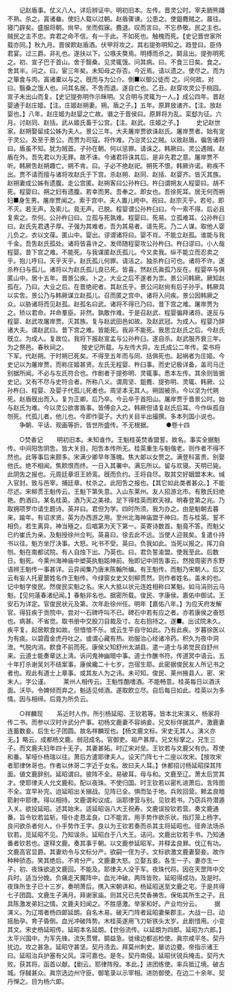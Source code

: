 <!-- { "loadSidebar": true } -->
　　记赵盾事。仗义八人。详后辨证中。明初旧本。左传。晋灵公时。宰夫胹熊蹯不熟。杀之。寘诸畚。使妇人载以过朝。赵盾骤谏。公患之。使鉏麑贼之。晨往。寝门辟矣。盛服将朝。尙早。坐而假寐。麑退。叹而言曰。不忘恭敬。民之主也。贼民之主不忠。弃君之命不信。有一于此。不如死也。触槐而死。【史记晋世家所载亦同。】秋九月。晋侯飮赵盾酒。伏甲将攻之。其右提弥明知之。趋登曰。臣侍君宴。过三爵。非礼也。遂扶以下。公嗾夫獒焉。明搏而杀之。鬬且出。提弥明死之。初、宣子巴于首山。舍于翳桑。见灵辄饿。问其病。曰。不食三日矣。食之。舍其半。问之。曰。宦三年矣。未知母之存否。今近焉。请以遗之。使尽之。而为之箪食与肉。寘诸橐以与之。旣而与为公介。倒■以御公徒而 之。问何故。对曰。翳桑之饿人也。问其名居。不吿而退。遂自亡也。乙丑。赵穿攻灵公于桃园。宣子未出山而复。【史记提弥明作示眯明。又合明与灵辄为一人。】成公四年。晋赵婴通于赵庄姬。【注。庄姬赵朔妻。朔。盾之子。】五年。原屛放诸齐。【注。放赵婴也。】八年。赵庄姬为赵婴之亡故。谮之于晋侯曰。原屛将为乱。栾郄为征。六月。讨赵同、赵括。武从姬氏畜于公宫。【注。赵武。庄姬之子。】 
　　史记赵世家。赵朔娶留成公姊为夫人。景公三年。大夫屠岸贾欲诛赵氏。屠岸贾者。始有宠于灵公。及至于景公。而贾为司寇。将作难。乃治灵公之贼。以致赵盾。徧吿诸将曰。盾虽不知。犹为贼首。子孙在朝。何以惩罪。请诛之。韩厥曰。灵公遇贼。赵盾在外。吾先君以为无罪。故不诛。今诸君将诛其后。是非先君之意。屠岸贾不听。韩厥吿赵朔趣亡。朔不肯。曰。子必不绝赵祀。朔死不恨。韩厥许诺。称疾不出。贾不请而擅与诸将攻赵氏于下宫。杀赵朔、赵同、赵括、赵婴齐。皆灭其族。赵朔妻成公姊有遗腹。走公宫匿。赵朔客曰公孙杵臼。杵臼谓朔友人程婴曰。胡不死。程婴曰。朔之妇有遗腹。若幸而男。吾奉之。即女也。吾徐死耳。居无何而朔妇■身生男。屠岸贾闻之。索于宫中。夫人置儿绔中。祝曰。赵宗灭乎。若号。即不灭。若无声。及索儿。竟无声。已脱。程婴谓公孙杵臼曰。今一索不得。后必且复索之。奈何。公孙杵臼曰。立孤与死孰难。程婴曰。死易。立孤难耳。公孙杵臼曰。赵氏先君遇子厚。子强为其难者。吾为其易者。请先死。乃二人谋。取他人婴儿负之。衣以文葆。匿山中。婴出。谬谓诸将曰。婴不肖。不能立赵孤。谁能与我千金。吾吿赵氏孤处。诸将皆喜许之。发师随程婴攻公孙杵臼。杵臼谬曰。小人哉程婴。昔下宫之难。不能死。与我谋匿赵氏孤儿。今又卖我。纵不能立而忍卖之乎。抱儿呼曰。天乎天乎。赵氏孤儿何罪。请活之。独杀杵臼可也。诸将不许。遂杀杵臼与孤儿。诸将以为赵氏孤儿良已死。皆喜。然赵氏眞孤乃反在。程婴卒与俱匿山中。居十五年。晋景公疾。卜之。大业之后不遂者为祟。景公问韩厥。厥知赵孤在。乃曰。大业之后。在晋绝祀者。其赵氏乎。景公问赵尙有后子孙乎。韩厥具以实吿。景公乃与韩厥谋立赵孤儿。召而匿之宫中。诸将入问疾。景公因韩厥之众。以胁诸将而见赵孤。赵孤名曰武。诸将不得已乃曰。昔下宫之难。屠岸贾为之。矫以君命。幷命羣臣。非然。孰敢作难。于是召赵武、程婴徧拜诸将。遂反与程婴、赵武攻屠岸贾。灭其族。复与赵武田邑如故。及赵武冠。为成人。程婴乃辞诸大夫。谓赵武曰。昔下宫之难。皆能死。我非不能死。我思立赵氏之后。今赵氏旣立。为成人。复故位。我将下报赵宣孟与公孙杵臼。遂自杀。赵武服齐衰三年。为之祭邑。春秋祠之。 
　　按史记所载。与左传大异。左氏成公二年传。栾书将下军。代赵朔。于时朔已死矣。不得至五年而与同、括俱死也。起祸者为庄姬。今史记以为屠岸贾。而称庄姬甚贤。左氏无程婴、杵臼事。而史记极详备。盖司马迁别据所闻。不必与左氏符合也。作剧者于提弥明、灵辄事。悉本左传。其余则皆据史记。又有不尽与史符合者。所称八义。谓周坚、鉏麑、提弥明、灵辄、韩厥、公孙杵臼、程婴、及婴子代孤儿死者也。周坚本无其人。朔固被杀。今以坚为代朔死。赵盾旣出而入。复为正卿。后乃卒。今云卒于首阳山。屠岸贾于晋景公时。始与赵氏为难。今以灵公欲害盾事。皆傅会入之。韩厥但请复赵氏后耳。今作纵孤自刎死。代孤儿者。他儿也。今即作婴子。大约关目半出撮撰。多本列国小说也。 
　　争朝、平话、观画等折。皆世所盛传。不无根据。 
　　●卷十四 

　　○焚香记 
　　明初旧本。未知谁作。王魁桂英焚香盟誓。故名。事实全据魁传。中间阳吿阴吿。皆大关目。阳吿本传所无。桂英重生与魁偕老。则作者不得不然也。此等事后来颇多。宋满少卿早年落魄。焦大郞以女赘之。满登科富贵。别娶他氏。绝不相闻。焦飮恨而终。一日入其署中。满忘所以。留与欢寝。天明已毙。此阴吿之报也。元周廷章诳王娇鸾。旣而负约。王将自尽。取其交好姻盟本末。缄入官封。致与邑宰。捕廷章。杖杀之。此阳吿之报也。【其它如此类者甚众。】不能尽述。宋柳贯王魁传云。王魁下第失意。入山东莱州。友人招游北市。有敫氏妇绝艳。酌酒曰。某名桂英。酒乃天之美禄。足下得桂英而飮天禄。明春登第之兆。乃取拥项罗巾请生题诗。英幷曰。君但为学。四时所须。我为办之。由是魁朝去暮来。踰年。有诏求贤。英为办西游之用。至州北海神庙盟于神曰。吾与桂英。誓不相负。若生离异。神当殛之。后唱第为天下第一。英寄诗数首。魁竟不答。而魁父已约崔氏为亲。及魁授徐州佥判。英喜曰。徐去此不远。当使人迎我矣。复遣仆持书以往。魁方坐厅决事。大怒。叱书不受。英曰。负我如此。当死以报之。挥刀自刎。魁在南都试院。有人自烛下出。乃英也。曰。君负誓渝盟。使我至此。后数日。魁死。今莱州海神庙中塑英执魁跽神前。殆即记中阴吿事云。然按周密齐东野语辨王魁传一事甚详。云异闻集乃唐末陈翰所编。有王魁传。而魁乃宋朝人。后又云有妄人托夏噩姓名作王魁传。今绿窗女史又刻柳贯然。则作者姓名。盖未的也。记中魁字俊民。然俊民实魁之名。宋人大抵以状元连姓相称曰某魁。如马涓则云马魁。【见何薳春渚纪闻。】春魁非名也。据密所载。俊民、字康侯。嘉佑中御试。王安石为详定。官俊民状元及第。次年赴徐州任。明年【嘉佑八年。】为应天府发解官。得狂疾于贡院中。尝对一石碑呼叫不已。碑石中若有应之者。亦若康侯之奋怒也。病甚。不省觉。取书册中交股刀自裁及寸。左右抱持之。遂■。出试院未久。疾平复。起居飮食如故。但愔愔不乐。或云生平自守如此。乃有此疾。岁暮徐医以为有痰。以碧霞金虎丹吐之。或谓心藏有热。劝服治心经诸冷药。积久为夜中洞泄。气脱内消。飮食不前而死。康侯父知舒州太湖县。遣一道士与弟觉民自舒州来。云道士能奏章达上淸。诉问鬼神幽暗中事。道士作醮书符。传道冥中语云。五十年打杀谢吴刘不结案事。康侯纔二十七岁。岂宿生耶。此密据俊民友人所记书之者也。观此有道士上章事。或其友人为之讳。未可知。俊民、莱州掖县人。密、宋末人。字公谨。 
　　莱州人相传云。王魁性酷嗜酒。不能畅意。桂英每日以酒沃面。沃毕。令婢倾而弃之。魁适见倾酒。遂取飮立尽。自后每日如此。桂英以为多情。因与相缔。后竟为所负云。 

　　○祥麟现 
　　系近时人作。所引杨延昭、王钦若等。皆本北宋演义、杨家将传二书。而参以汉时许武分产事。初杨文鹿妻不容纳妾。兄文标佯据其产。激鹿妻连蓄数妾。后生七子团圆。故名祥麟现也。【杨文鹿文标。宋史无其人。演义亦无。】略云。成都杨文鹿。弱冠成名。官御吏。祖产甚厚。兄文标掌之。兄生三子。而文鹿夫妇年四十无子。其妻甚妬。时辽宋对垒。王钦若与文鹿父有仇。荐使和番。挈哑仆杨瑞以往。萧后方遣耶律夫人。设天门阵七十二座以攻宋。【按攻宋者耶律休哥也。作者以休哥二字近于女名。故曰夫人耳。】休都招讨杨延昭探其阵面。値文鹿辞别。延昭谓曰。彼阵不全。易破耳。毋与和。文鹿至辽。萧太后赏其才。使耶律夫人允文鹿和。配以夜珠。不使归国。时王钦若以密札进萧后。言阵图不全。宜早补完。迨延昭出关搦战。见阵已全。惧而坠于地。兵败回营。赖孟良暗箭射中耶律。得以相持。文鹿谓和议成。诣耶律营与别。见钦若书。乃窃兵符潜遁入关。欲投延昭。述其始末。适延昭诣八大王祝寿。文鹿误投钦若营。奏文鹿通番。旨令钦若监斩。哑仆走恳孟良。口不能言。用手势作欲杀状。指灯笼上杨字。良问欲杀者何人。仆手势作王字。良以为王钦若奏而杀其主将延昭也。径奔法场杀钦若。觅延昭不见。乃知误杀。延昭白于八大王。诘问。文鹿出钦若手书。乃知通番者钦若也。遂释文鹿。奏其事于朝。以文鹿参延昭军。并释孟良罪。伐辽有功。文鹿高官显爵。其妻劝令与文标分产。欲嗣一侄为子。文标欲激文鹿妻娶妾。故作种种骄态。笑其绝后。不肯分产。文鹿妻大怒。立娶五妾。各生一子。妻亦生一子。初、夜珠欲追文鹿回。不能及。耶律夫人没于军。夜珠代将。因在天罡阵中交兵时。适当分娩。负痛走天魔阵中。血光冲破。两阵皆败。延昭得成功。及是时。夜珠所生子已十三岁。奏明萧后。携入宋朝讲和。杨延昭送至文鹿之宅。于是共得七子团圆。文鹿生子满月。拜谢家庙。则其兄已先焚香祷吿。保佑其所生之子。且具陈激发弟妇之情。文鹿夫妇闻之。不胜感激。举家和好。产业均分云。 
　　据演义。为辽壻者杨四郞延朗。自名木易。破天门阵者延昭妻柴郡主。大战一日。动摇胎孕。育子昏倒。血光冲破阵势。木桂英遂用飞刀斩铁头太岁。此剧惜用。小变其文。宋史杨延昭传。延昭本名延朗。【世俗流传。以延朗为四郎。延昭为六郎。】太平兴国中。为军先锋。流矢贯臂。鬬益急。徙缘边都巡检使。眞宗咸平冬。契丹扰边。攻之甚急。延昭守甚坚。契丹溃去。拜莫州刺史。屡访边要。帝指示诸王曰。延昭治兵护塞有父风。深可嘉也。是冬。契丹南侵。延昭伏锐兵掩击。契丹大败。获其将。函首以献。【剧云。耶律阵殁。本此。】进团练使。率兵抵辽境。破古城。俘馘甚众。眞宗选边州守臣。御笔录以示宰相。进防御使。在边二十余年。契丹惮之。目为杨六郞。 
